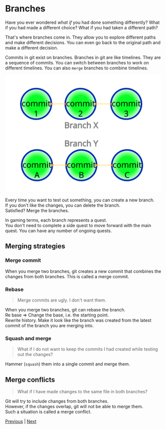 # Branches

Have you ever wondered _what if_ you had done something differently? What if you had made a different choice? What if you had taken a different path?

That's where branches come in. They allow you to explore different paths and make different decisions. You can even go back to the original path and make a different decision.

Commits in git exist on branches. Branches in git are like timelines. They are a sequence of commits. You can switch between branches to work on different timelines. You can also `merge` branches to combine timelines.

![Branches](./images/branches.svg)

Every time you want to test out something, you can create a new branch.  
If you don't like the changes, you can delete the branch.  
Satisfied? Merge the branches.

In gaming terms, each branch represents a quest.  
You don't need to complete a side quest to move forward with the main quest. You can have any number of ongoing quests.

## Merging strategies

### Merge commit

When you merge two branches, git creates a new commit that combines the changes from both branches. This is called a merge commit.

### Rebase

> Merge commits are ugly. I don't want them.

When you merge two branches, git can rebase the branch.  
Re base => Change the base, i.e. the starting point.  
Rewrite history. Make it look like the branch was created from the latest commit of the branch you are merging into.

### Squash and merge

> What if I do not want to keep the commits I had created while testing out the changes?

Hammer (`squash`) them into a single commit and merge them.

## Merge conflicts

> What if I have made changes to the same file in both branches?

Git will try to include changes from both branches.  
However, if the changes overlap, git will not be able to merge them.  
Such a situation is called a merge conflict.

[Previous](./chapter1.md) | [Next](./chapter3.md)
